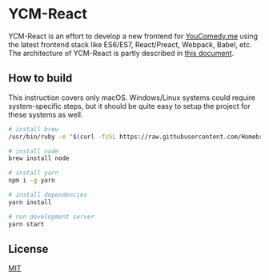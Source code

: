 # YCM-React
YCM-React is an effort to develop a new frontend for [YouComedy.me](http://youcomedy.me) using the latest frontend stack like ES6/ES7, React/Preact, Webpack, Babel, etc. The architecture of YCM-React is partly described in [this document](https://github.com/slmgc/preact-baobab-template/blob/master/README.md).

## How to build
This instruction covers only macOS. Windows/Linux systems could require system-specific steps, but it should be quite easy to setup the project for these systems as well.

```bash
# install brew
/usr/bin/ruby -e "$(curl -fsSL https://raw.githubusercontent.com/Homebrew/install/master/install)"

# install node
brew install node

# install yarn
npm i -g yarn

# install dependencies
yarn install

# run development server
yarn start
```

## License
[MIT](https://github.com/YouComedy/ycm-react/blob/master/LICENSE)